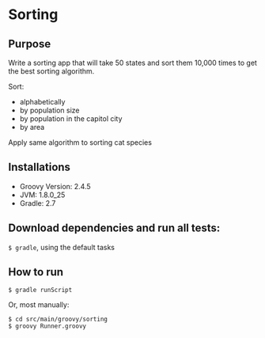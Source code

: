 # Sorting

## Purpose

Write a sorting app that will take 50 states and sort them 10,000 times to get the best sorting algorithm.  

Sort:  

- alphabetically 
- by population size
- by population in the capitol city
- by area

Apply same algorithm to sorting cat species 

## Installations
- Groovy Version: 2.4.5 
- JVM: 1.8.0_25
- Gradle: 2.7

## Download dependencies and run all tests: 
```$ gradle```, using the default tasks

## How to run

```$ gradle runScript```

Or, most manually: 

```
$ cd src/main/groovy/sorting
$ groovy Runner.groovy
```

